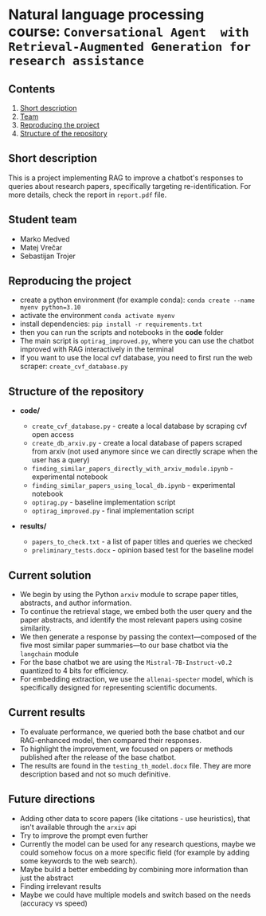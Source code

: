 # Natural language processing course: `Conversational Agent  with Retrieval-Augmented Generation for research assistance`

## Contents
1. [Short description](#short-description)
2. [Team](#student-team)
3. [Reproducing the project](#reproducing-the-project)
4. [Structure of the repository](#structure-of-the-repository)

## Short description
This is a project implementing RAG to improve a chatbot's responses to queries about research papers, specifically targeting re-identification. For more details, check the report in `report.pdf` file.

## Student team
- Marko Medved
- Matej Vrečar
- Sebastijan Trojer

## Reproducing the project
- create a python environment (for example conda): `conda create --name myenv python=3.10`
- activate  the environment `conda activate myenv`
- install dependencies: `pip install -r requirements.txt`
- then you can run the scripts and notebooks in the **code** folder 
- The main script is `optirag_improved.py`, where you can use the chatbot improved with RAG interactively in the terminal
- If you want to use the local cvf database, you need to first run the web scraper: `create_cvf_database.py`

## Structure of the repository

- **code/**
    - `create_cvf_database.py` - create a local database by scraping cvf open access
    - `create_db_arxiv.py` - create a local database of papers scraped from arxiv (not used anymore since we can directly scrape when the user has a query)
    - `finding_similar_papers_directly_with_arxiv_module.ipynb` - experimental notebook
    - `finding_similar_papers_using_local_db.ipynb` - experimental notebook
    - `optirag.py` - baseline implementation script
    - `optirag_improved.py` - final implementation script

- **results/** 
    - `papers_to_check.txt` - a list of paper titles and queries we checked 
    - `preliminary_tests.docx` - opinion based test for the baseline model




## Current solution
- We begin by using the Python `arxiv` module to scrape paper titles, abstracts, and author information. 
- To continue the retrieval stage, we embed both the user query and the paper abstracts, and identify the most relevant papers using cosine similarity.
- We then generate a response by passing the context—composed of the five most similar paper summaries—to our base chatbot via the  `langchain` module
- For the base chatbot we are using the `Mistral-7B-Instruct-v0.2` quantized to 4 bits for efficiency. 
- For embedding extraction, we use the `allenai-specter` model, which is specifically designed for representing scientific documents.

## Current results
- To evaluate performance, we queried both the base chatbot and our RAG-enhanced model, then compared their responses.
- To highlight the improvement, we focused on papers or methods published after the release of the base chatbot. 
- The results are found in the `testing_th_model.docx` file. They are more description based and not so much definitive.

## Future directions
- Adding other data to score papers (like citations - use heuristics), that isn't available through the `arxiv` api
- Try to improve the prompt even further
- Currently the model can be used for any research questions, maybe we could somehow focus on a more specific field (for example by adding some keywords to the web search). 
- Maybe build a better embedding by combining more information than just the abstract
- Finding irrelevant results 
- Maybe we could have multiple models and switch based on the needs (accuracy vs speed)

